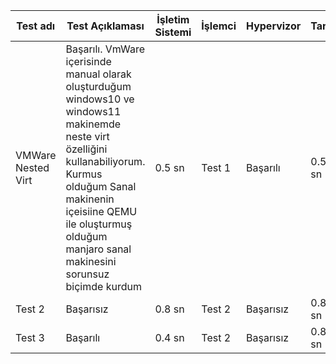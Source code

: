 | Test adı    | Test Açıklaması    | İşletim Sistemi   | İşlemci   | Hypervizor    | Tarih  |
|-------------|----------|--------|-------------|----------|--------|
| VMWare Nested Virt     | Başarılı. VmWare içerisinde manual olarak oluşturduğum windows10 ve windows11 makinemde neste virt özelliğini kullanabiliyorum. Kurmus olduğum Sanal makinenin içeisiine QEMU ile oluşturmuş olduğum manjaro sanal makinesini sorunsuz biçimde kurdum | 0.5 sn | Test 1      | Başarılı | 0.5 sn |
| Test 2      | Başarısız| 0.8 sn | Test 2      | Başarısız| 0.8 sn |
| Test 3      | Başarılı | 0.4 sn | Test 2      | Başarısız| 0.8 sn |
